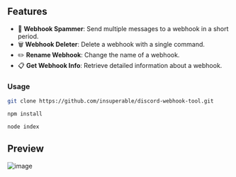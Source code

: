 ## Features

- 🧨 **Webhook Spammer**: Send multiple messages to a webhook in a short period.
- 🗑️ **Webhook Deleter**: Delete a webhook with a single command.
- ✏️ **Rename Webhook**: Change the name of a webhook.
- 📋 **Get Webhook Info**: Retrieve detailed information about a webhook.

### Usage

```bash
git clone https://github.com/insuperable/discord-webhook-tool.git
```

```bash
npm install
```

```bash
node index
```

## Preview
![image](https://i.imgur.com/0dSc2bM.png)
